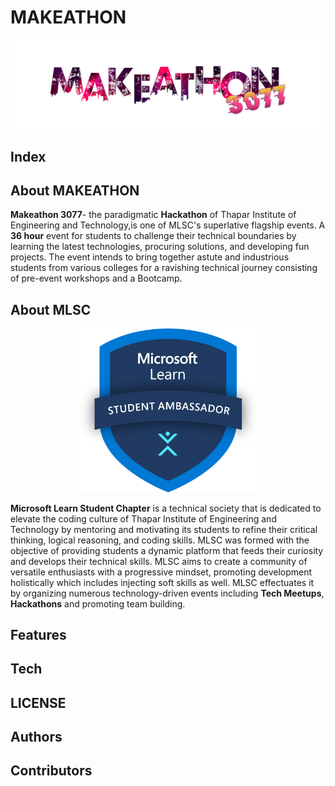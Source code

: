 # MAKEATHON

![Makeathon logo](./assets/makeathon3077.png "MAKEATHON 3077")

## Index

## About MAKEATHON

**Makeathon 3077**- the paradigmatic **Hackathon** of Thapar Institute of Engineering and Technology,is one of MLSC's superlative flagship events. A **36 hour** event for students to challenge their technical boundaries by learning the latest technologies, procuring solutions, and developing fun projects. The event intends to bring together astute and industrious students from various colleges for a ravishing technical journey consisting of pre-event workshops and a Bootcamp.

## About MLSC

<p align="center">
<img src="./assets/mlsc_logo.png" width=300;>
</p>

**Microsoft Learn Student Chapter** is a technical society that is dedicated to elevate the coding culture of Thapar Institute of Engineering and Technology by mentoring and motivating its students to refine their critical thinking, logical reasoning, and coding skills. MLSC was formed with the objective of providing students a dynamic platform that feeds their curiosity and develops their technical skills. MLSC aims to create a community of versatile enthusiasts with a progressive mindset, promoting development holistically which includes injecting soft skills as well. MLSC effectuates it by organizing numerous technology-driven events including **Tech Meetups**,  **Hackathons** and promoting team building.


## Features


## Tech


## LICENSE


## Authors


## Contributors

